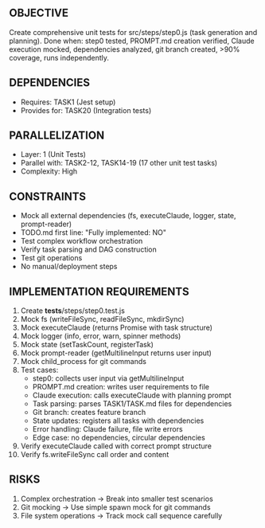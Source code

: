 ## OBJECTIVE
Create comprehensive unit tests for src/steps/step0.js (task generation and planning).
Done when: step0 tested, PROMPT.md creation verified, Claude execution mocked, dependencies analyzed, git branch created, >90% coverage, runs independently.

## DEPENDENCIES
- Requires: TASK1 (Jest setup)
- Provides for: TASK20 (Integration tests)

## PARALLELIZATION
- Layer: 1 (Unit Tests)
- Parallel with: TASK2-12, TASK14-19 (17 other unit test tasks)
- Complexity: High

## CONSTRAINTS
- Mock all external dependencies (fs, executeClaude, logger, state, prompt-reader)
- TODO.md first line: "Fully implemented: NO"
- Test complex workflow orchestration
- Verify task parsing and DAG construction
- Test git operations
- No manual/deployment steps

## IMPLEMENTATION REQUIREMENTS
1. Create __tests__/steps/step0.test.js
2. Mock fs (writeFileSync, readFileSync, mkdirSync)
3. Mock executeClaude (returns Promise with task structure)
4. Mock logger (info, error, warn, spinner methods)
5. Mock state (setTaskCount, registerTask)
6. Mock prompt-reader (getMultilineInput returns user input)
7. Mock child_process for git commands
8. Test cases:
   - step0: collects user input via getMultilineInput
   - PROMPT.md creation: writes user requirements to file
   - Claude execution: calls executeClaude with planning prompt
   - Task parsing: parses TASK1/TASK.md files for dependencies
   - Git branch: creates feature branch
   - State updates: registers all tasks with dependencies
   - Error handling: Claude failure, file write errors
   - Edge case: no dependencies, circular dependencies
9. Verify executeClaude called with correct prompt structure
10. Verify fs.writeFileSync call order and content

## RISKS
1. Complex orchestration → Break into smaller test scenarios
2. Git mocking → Use simple spawn mock for git commands
3. File system operations → Track mock call sequence carefully
